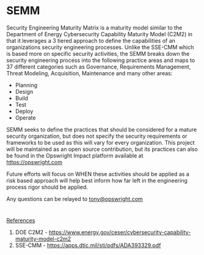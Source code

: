 # SEMM
Security Engineering Maturity Matrix is a maturity model similar to the Department of Energy Cybersecurity Capability Maturity Model (C2M2) in that it leverages a 3 tiered approach to define the capabilities of an organizations security engineering processes. Unlike the SSE-CMM which is based more on specific security activities, the SEMM breaks down the security engineering process into the following practice areas and maps to 37 different categories such as Governance, Requirements Management, Threat Modeling, Acquisition, Maintenance and many other areas:

* Planning
* Design
* Build
* Test
* Deploy
* Operate

SEMM seeks to define the practices that should be considered for a mature security organization, but does not specify the security requirements or frameworks to be used as this will vary for every organization. This project will be maintained as an open source contribution, but its practices can also be found in the Opswright Impact platform available at https://opswright.com

Future efforts will focus on WHEN these activities should be applied as a risk based approach will help best inform how far left in the engineering process rigor should be applied.

Any questions can be relayed to tony@opswright.com 


#

<ins>References</ins>

1. DOE C2M2 - https://www.energy.gov/ceser/cybersecurity-capability-maturity-model-c2m2
2. SSE-CMM - https://apps.dtic.mil/sti/pdfs/ADA393329.pdf
